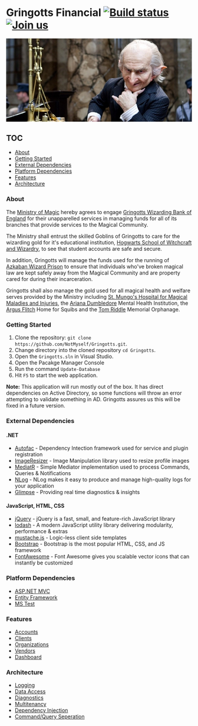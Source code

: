 # Gringotts Financial [![Build status](https://ci.appveyor.com/api/projects/status/r26bfloq6gl2b7r8?svg=true)](https://ci.appveyor.com/project/NotMyself/gringotts)  [![Join us](https://ssdug-slackin.azurewebsites.net/badge.svg)](https://ssdug-slackin.azurewebsites.net/)

![Gringotts](/docs/images/gringotts_wide.jpg?raw=true "Gringotts")

## TOC

- [About](#about)
- [Getting Started](#getting-started)
- [External Dependencies](#external-dependencies)
- [Platform Dependencies](#platform-dependencies)
- [Features](#features)
- [Architecture](#architecture)


### About

The [Ministry of Magic](http://harrypotter.wikia.com/wiki/British_Ministry_of_Magic) hereby agrees to engage [Gringotts Wizarding Bank of England](http://harrypotter.wikia.com/wiki/Gringotts_Wizarding_Bank) for their unapparelled services in managing funds for all of its branches that provide services to the Magical Community.

The Ministry shall entrust the skilled Goblins of Gringotts to care for the wizarding gold for it's educational institution, [Hogwarts School of Witchcraft and Wizardry](http://harrypotter.wikia.com/wiki/Hogwarts_School_of_Witchcraft_and_Wizardry), to
see that student accounts are safe and secure.

In addition, Gringotts will manage the funds used for the running of [Azkaban Wizard Prison](http://harrypotter.wikia.com/wiki/Azkaban) to ensure that individuals who've broken magical law are kept safely away from
the Magical Community and are property cared for during their incarceration.

Gringotts shall also manage the gold used for all magical health and welfare serves
provided by the Ministry including [St. Mungo's Hospital for Magical Maladies and
Injuries](http://harrypotter.wikia.com/wiki/St_Mungo's_Hospital_for_Magical_Maladies_and_Injuries), the [Ariana Dumbledore](http://harrypotter.wikia.com/wiki/Ariana_Dumbledore) Mental Health Institution, the [Argus Flitch](http://harrypotter.wikia.com/wiki/Argus_Filch) Home for
Squibs and the [Tom Riddle](http://harrypotter.wikia.com/wiki/Tom_Riddle) Memorial Orphanage.

### Getting Started

1. Clone the repository: `git clone https://github.com/NotMyself/Gringotts.git`.
1. Change directory into the cloned repository `cd Gringotts`.
1. Open the `Gringotts.sln` in Visual Studio.
1. Open the Pacakge Manager Console
1. Run the command `Update-Database`
1. Hit `F5` to start the web application.

**Note:** This application will run mostly out of the box. It has direct dependencies on Active Directory, so some functions will throw an error attempting to validate something in AD. Gringotts assures us this will be fixed in a future version.

### External Dependencies

#### .NET

- [Autofac](https://autofac.org/) - Dependency Intection framework used for service and plugin registration
- [ImageResizer](https://imageresizing.net/) - Image Manipulation library used to resize profile images
- [MediatR](https://github.com/jbogard/MediatR) - Simple Mediator implementation used to process Commands, Queries & Notifications
- [NLog](http://nlog-project.org/) - NLog makes it easy to produce and manage high-quality logs for your application
- [Glimpse](http://getglimpse.com/) - Providing real time diagnostics & insights

#### JavaScript, HTML, CSS

- [jQuery](https://jquery.com/) - jQuery is a fast, small, and feature-rich JavaScript library
- [lodash](https://lodash.com/) - A modern JavaScript utility library delivering modularity, performance & extras
- [mustache.js](https://mustache.github.io/) - Logic-less client side templates
- [Bootstrap](http://getbootstrap.com/) - Bootstrap is the most popular HTML, CSS, and JS framework
- [FontAwesome](http://fontawesome.io/) - Font Awesome gives you scalable vector icons that can instantly be customized

### Platform Dependencies

- [ASP.NET MVC](https://www.asp.net/mvc)
- [Entity Framework](https://msdn.com/data/ef)
- [MS Test](https://www.visualstudio.com/en-us/docs/test/developer-testing/index)

### Features

- [Accounts](docs/mockups/Account/readme.md)
- [Clients](docs/mockups/Client/readme.md)
- [Organizations](docs/mockups/Organization/readme.md)
- [Vendors](docs/mockups/Vendor/readme.md)
- [Dashboard](docs/mockups/Dashboard/readme.md)

### Architecture

- [Logging](docs/logging.md)
- [Data Access](docs/dataaccess.md)
- [Diagnostics](docs/diagnostics.md)
- [Multitenancy](docs/multitenancy.md)
- [Dependency Injection](docs/dependencyinjection.md)
- [Command/Query Seperation](docs/commandqueryseperation.md)

